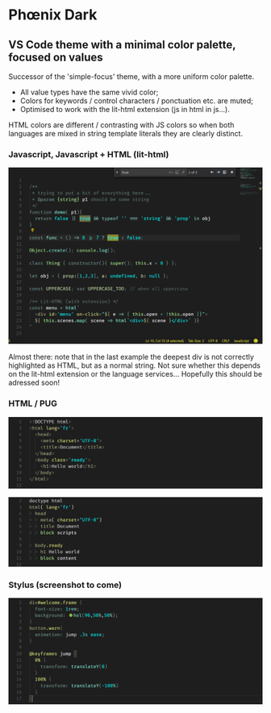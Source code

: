 # Phœnix Dark

## VS Code theme with a minimal color palette, focused on values 

Successor of the 'simple-focus' theme, with a more uniform color palette.

- All value types have the same vivid color;
- Colors for keywords / control characters / ponctuation etc. are muted;
- Optimised to work with the lit-html extension (js in html in js...).

HTML colors are different / contrasting with JS colors so when both languages are mixed in string template literals they are clearly distinct.

### Javascript, Javascript + HTML (lit-html)

![js demo](./screenshots/javascript.png)

Almost there: note that in the last example the deepest div is not correctly highlighted as HTML, but as a normal string. Not sure whether this depends on the lit-html extension or the language services... Hopefully this should be adressed soon!

### HTML / PUG

![pug demo](./screenshots/html.png)

![pug demo](./screenshots/pug.png)

### Stylus (screenshot to come)

![stylus demo](./screenshots/css.png)